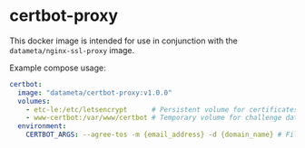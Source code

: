 # certbot-proxy

This docker image is intended for use in conjunction with the `datameta/nginx-ssl-proxy` image.

Example compose usage:

```yaml
certbot:
  image: "datameta/certbot-proxy:v1.0.0"
  volumes:
    - etc-le:/etc/letsencrypt      # Persistent volume for certificates
    - www-certbot:/var/www/certbot # Temporary volume for challenge data
  environment:
    CERTBOT_ARGS: --agree-tos -m {email_address} -d {domain_name} # Fill the blanks
```

